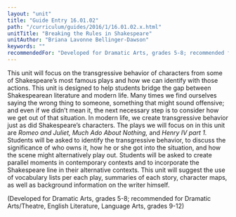 ```yaml
---
layout: "unit"
title: "Guide Entry 16.01.02"
path: "/curriculum/guides/2016/1/16.01.02.x.html"
unitTitle: "Breaking the Rules in Shakespeare"
unitAuthor: "Briana Lavonne Bellinger-Dawson"
keywords: ""
recommendedFor: "Developed for Dramatic Arts, grades 5-8; recommended for Dramatic Arts/Theatre, English Literature, Language Arts, grades 9-12"
---
```

<main>
 <p>
  This unit will focus on the transgressive behavior of characters from some of Shakespeare’s most famous plays and how we can identify with those actions. This unit is designed to help students bridge the gap between Shakespearean literature and modern life. Many times we find ourselves saying the wrong thing to someone, something that might sound offensive; and even if we didn’t mean it, the next necessary step is to consider how we get out of that situation. In modern life, we create transgressive behavior just as did Shakespeare’s characters. The plays we will focus on in this unit are
  <em>
   Romeo and Juliet, Much Ado About Nothing,
  </em>
  and
  <em>
   Henry IV part 1.
  </em>
  Students will be asked to identify the transgressive behavior, to discuss the significance of who owns it, how he or she got into the situation, and how the scene might alternatively play out. Students will be asked to create parallel moments in contemporary contexts and to incorporate the Shakespeare line in their alternative contexts. This unit will suggest the use of vocabulary lists per each play, summaries of each story, character maps, as well as background information on the writer himself.
 </p>
 <p>
  (Developed for Dramatic Arts, grades 5-8; recommended for Dramatic Arts/Theatre, English Literature, Language Arts, grades 9-12)
 </p>
</main>